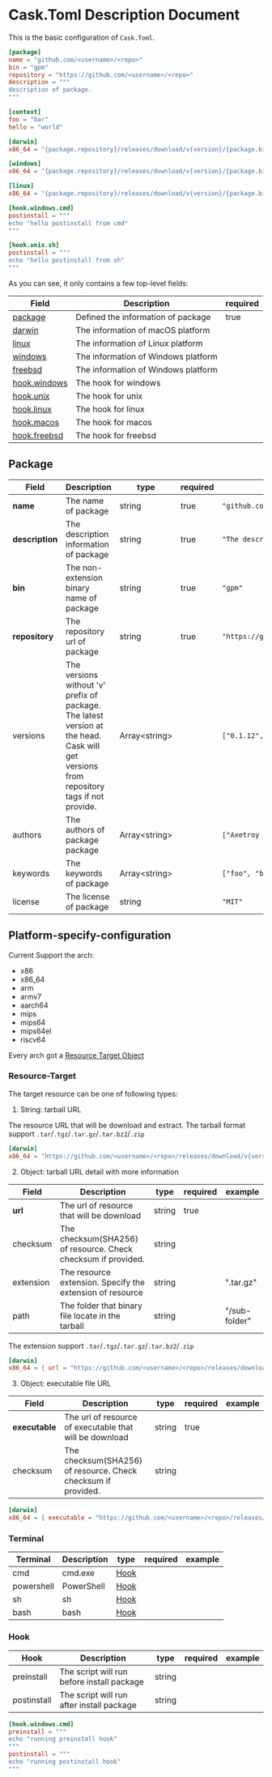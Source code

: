 # Cask.Toml Description Document

This is the basic configuration of `Cask.Toml`.

```toml
[package]
name = "github.com/<username>/<repo>"
bin = "gpm"
repository = "https://github.com/<username>/<repo>"
description = """
description of package.
"""

[context]
foo = "bar"
hello = "world"

[darwin]
x86_64 = "{package.repository}/releases/download/v{version}/{package.bin}_darwin_amd64.tar.gz"

[windows]
x86_64 = "{package.repository}/releases/download/v{version}/{package.bin}_windows_amd64.tar.gz"

[linux]
x86_64 = "{package.repository}/releases/download/v{version}/{package.bin}_linux_amd64.tar.gz"

[hook.windows.cmd]
postinstall = """
echo "hello postinstall from cmd"
"""

[hook.unix.sh]
postinstall = """
echo "hello postinstall from sh"
"""
```

As you can see, it only contains a few top-level fields:

| Field                                      | Description                         | required |
| ------------------------------------------ | ----------------------------------- | -------- |
| [package](#Package)                        | Defined the information of package  | true     |
| [darwin](#Platform-specify-configuration)  | The information of macOS platform   |          |
| [linux](#Platform-specify-configuration)   | The information of Linux platform   |          |
| [windows](#Platform-specify-configuration) | The information of Windows platform |          |
| [freebsd](#Platform-specify-configuration) | The information of Windows platform |          |
| [hook.windows](#Terminal)                  | The hook for windows                |          |
| [hook.unix](#Terminal)                     | The hook for unix                   |          |
| [hook.linux](#Terminal)                    | The hook for linux                  |          |
| [hook.macos](#Terminal)                    | The hook for macos                  |          |
| [hook.freebsd](#Terminal)                  | The hook for freebsd                |          |

## Package

| Field           | Description                                                                                                                                      | type            | required | example                                   |
| --------------- | ------------------------------------------------------------------------------------------------------------------------------------------------ | --------------- | -------- | ----------------------------------------- |
| **name**        | The name of package                                                                                                                              | string          | true     | `"github.com/axetroy/gpm.rs"`             |
| **description** | The description information of package                                                                                                           | string          | true     | `"The description"`                       |
| **bin**         | The non-extension binary name of package                                                                                                         | string          | true     | `"gpm"`                                   |
| **repository**  | The repository url of package                                                                                                                    | string          | true     | `"https://github.com/axetroy/gpm.rs.git"` |
| versions        | The versions without 'v' prefix of package.<br/>The latest version at the head.<br/> Cask will get versions from repository tags if not provide. | Array\<string\> |          | `["0.1.12", "0.1.11"]`                    |
| authors         | The authors of package package                                                                                                                   | Array\<string\> |          | `["Axetroy <axetroy.dev@gmail.com>"]`     |
| keywords        | The keywords of package                                                                                                                          | Array\<string\> |          | `["foo", "bar"]`                          |
| license         | The license of package                                                                                                                           | string          |          | `"MIT"`                                   |

## Platform-specify-configuration

Current Support the arch:

- x86
- x86_64
- arm
- armv7
- aarch64
- mips
- mips64
- mips64el
- riscv64

Every arch got a [Resource Target Object](#Resource-Target)

### Resource-Target

The target resource can be one of following types:

1. String: tarball URL

The resource URL that will be download and extract. The tarball format support `.tar`/`.tgz`/`.tar.gz`/`.tar.bz2`/`.zip`

```toml
[darwin]
x86_64 = "https://github.com/<username>/<repo>/releases/download/v{version}/darwin_amd64.tar.gz"
```

2. Object: tarball URL detail with more information

| Field     | Description                                                   | type   | required | example       |
| --------- | ------------------------------------------------------------- | ------ | -------- | ------------- |
| **url**   | The url of resource that will be download                     | string | true     |               |
| checksum  | The checksum(SHA256) of resource. Check checksum if provided. | string |          |               |
| extension | The resource extension. Specify the extension of resource     | string |          | ".tar.gz"     |
| path      | The folder that binary file locate in the tarball             | string |          | "/sub-folder" |

The extension support `.tar`/`.tgz`/`.tar.gz`/`.tar.bz2`/`.zip`

```toml
[darwin]
x86_64 = { url = "https://github.com/<username>/<repo>/releases/download/v{version}/darwin_amd64.tar.gz", checksum = "15f841b9b8f60033528dfdce5883e622145911ede1f59d1f302042ded4c565a4", extension = ".tar.gz" }
```

3. Object: executable file URL

| Field          | Description                                                   | type   | required | example |
| -------------- | ------------------------------------------------------------- | ------ | -------- | ------- |
| **executable** | The url of resource of executable that will be download       | string | true     |         |
| checksum       | The checksum(SHA256) of resource. Check checksum if provided. | string |          |         |

```toml
[darwin]
x86_64 = { executable = "https://github.com/<username>/<repo>/releases/download/v{version}/executable" }
```

### Terminal

| Terminal   | Description | type          | required | example |
| ---------- | ----------- | ------------- | -------- | ------- |
| cmd        | cmd.exe     | [Hook](#Hook) |          |         |
| powershell | PowerShell  | [Hook](#Hook) |          |         |
| sh         | sh          | [Hook](#Hook) |          |         |
| bash       | bash        | [Hook](#Hook) |          |         |

### Hook

| Hook        | Description                                | type   | required | example |
| ----------- | ------------------------------------------ | ------ | -------- | ------- |
| preinstall  | The script will run before install package | string |          |         |
| postinstall | The script will run after install package  | string |          |         |

```toml
[hook.windows.cmd]
preinstall = """
echo "running preinstall hook"
"""
postinstall = """
echo "running postinstall hook"
"""
```
